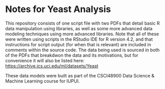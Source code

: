 # Notes for Yeast Analysis
This repository consists of one script file with two PDFs that detail basic R data manipulation using libraries, as well as some more advanced data modeling techniques
using more advanced libraries. Note that all of these were written using scripts in the RStudio IDE for R version 4.2, and that instructions for script output (for when
that is relevant) are included in comments within the source code. The data being used is sourced in both of the PDFs that breakdwon the data and its motivations, but
for convenience it will also be listed here:
  https://archive.ics.uci.edu/ml/datasets/Yeast
  
These data models were built as part of the CSCI48900 Data Science & Machine Learning course for IUPUI.

